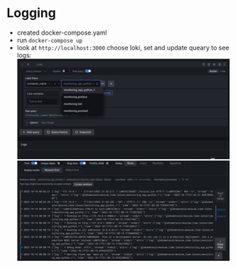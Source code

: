# Logging
- created docker-compose.yaml
- run ```docker-compose up```
- look at ```http://localhost:3000``` choose loki, set and update queary to see logs:
![imageA](screenshots/Loki.png)
![imageB](screenshots/Logs.png)